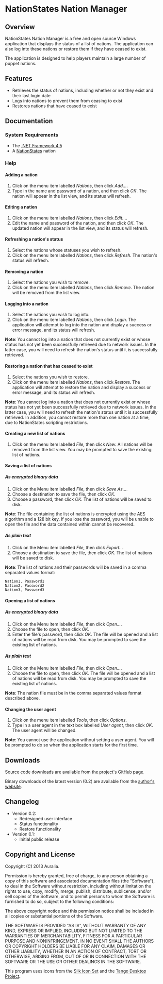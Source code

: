 # NationStates Nation Manager #

## Overview ##
NationStates Nation Manager is a free and open source Windows application that displays the status of a list of nations. The application can also log into these nations or restore them if they have ceased to exist. 

The application is designed to help players maintain a large number of puppet nations.

## Features ##
* Retrieves the status of nations, including whether or not they exist and their last login date
* Logs into nations to prevent them from ceasing to exist
* Restores nations that have ceased to exist

## Documentation ##

### System Requirements ###
* The [.NET Framework 4.5](http://www.microsoft.com/en-ca/download/details.aspx?id=30653)
* A [NationStates](http://www.nationstates.net) nation

### Help ###

#### Adding a nation ####
1. Click on the menu item labelled *Nations*, then click *Add...*. 
2. Type in the name and password of a nation, and then click *OK*. The nation will appear in the list view, and its status will refresh.

#### Editing a nation ####
1. Click on the menu item labelled *Nations*, then click *Edit...*. 
2. Edit the name and password of the nation, and then click *OK*. The updated nation will appear in the list view, and its status will refresh.

#### Refreshing a nation's status #####
1. Select the nations whose statuses you wish to refresh.
2. Click on the menu item labelled *Nations*, then click *Refresh*. The nation's status will refresh.

#### Removing a nation #####
1. Select the nations you wish to remove.
2. Click on the menu item labelled *Nations*, then click *Remove*. The nation will be removed from the list view.

#### Logging into a nation #####
1. Select the nations you wish to log into.
2. Click on the menu item labelled *Nations*, then click *Login*. The application will attempt to log into the nation and display a success or error message, and its status will refresh.

**Note**: You cannot log into a nation that does not currently exist or whose status has not yet been successfully retrieved due to network issues. In the latter case, you will need to refresh the nation's status until it is successfully retrieved.

#### Restoring a nation that has ceased to exist ####
1. Select the nations you wish to restore.
2. Click on the menu item labelled *Nations*, then click *Restore*. The application will attempt to restore the nation and display a success or error message, and its status will refresh.

**Note**: You cannot log into a nation that does not currently exist or whose status has not yet been successfully retrieved due to network issues. In the latter case, you will need to refresh the nation's status until it is successfully retrieved. In addition, you cannot restore more than one nation at a time, due to NationStates scripting restrictions.

#### Creating a new list of nations ####
1. Click on the menu item labelled *File*, then click *New*. All nations will be removed from the list view. You may be prompted to save the existing list of nations.

#### Saving a list of nations ####

##### As encrypted binary data #####
1. Click on the Menu item labelled *File*, then click *Save As...*.
2. Choose a destination to save the file, then click *OK*.
3. Choose a password, then click *OK*. The list of nations will be saved to disk.

**Note**: The file containing the list of nations is encrypted using the AES algorithm and a 128 bit key. If you lose the password, you will be unable to open the file and the data contained within cannot be recovered.

##### As plain text ######
1. Click on the Menu item labelled *File*, then click *Export...*
2. Choose a destination to save the file, then click *OK*. The list of nations will be saved to disk.

**Note**: The list of nations and their passwords will be saved in a comma separated values format:

	Nation1, Password1
	Nation2, Password2
	Nation3, Password3

#### Opening a list of nations ####

##### As encrypted binary data #####
1. Click on the Menu item labelled *File*, then click *Open...*.
2. Choose the file to open, then click *OK*.
3. Enter the file's password, then click *OK*. The file will be opened and a list of nations will be read from disk. You may be prompted to save the existing list of nations.

##### As plain text ######
1. Click on the Menu item labelled *File*, then click *Open...*.
2. Choose the file to open, then click *OK*. The file will be opened and a list of nations will be read from disk. You may be prompted to save the existing list of nations.

**Note**: The nation file must be in the comma separated values format described above.

#### Changing the user agent ####
1. Click on the menu item labelled *Tools*, then click *Options*.
2. Type in a user agent in the text box labelled *User agent*, then click *OK*. The user agent will be changed.

**Note**: You cannot use the application without setting a user agent. You will be prompted to do so when the application starts for the first time.

## Downloads ##

Source code downloads are available from [the project's GitHub page](https://github.com/auralia/nationstates-puppet-manager).

Binary downloads of the latest version (0.2) are available from the [author's website](http://www.auralia.me).

## Changelog ##
* Version 0.2:
    * Redesigned user interface
    * Status functionality
    * Restore functionality
* Version 0.1:
	* Initial public release

## Copyright and License ##
Copyright (C) 2013 Auralia.

Permission is hereby granted, free of charge, to any person obtaining a copy of this software and associated documentation files (the "Software"), to deal in the Software without restriction, including without limitation the rights to use, copy, modify, merge, publish, distribute, sublicense, and/or sell copies of the Software, and to permit persons to whom the Software is furnished to do so, subject to the following conditions:

The above copyright notice and this permission notice shall be included in all copies or substantial portions of the Software.

THE SOFTWARE IS PROVIDED "AS IS", WITHOUT WARRANTY OF ANY KIND, EXPRESS OR IMPLIED, INCLUDING BUT NOT LIMITED TO THE WARRANTIES OF MERCHANTABILITY, FITNESS FOR A PARTICULAR PURPOSE AND NONINFRINGEMENT. IN NO EVENT SHALL THE AUTHORS OR COPYRIGHT HOLDERS BE LIABLE FOR ANY CLAIM, DAMAGES OR OTHER LIABILITY, WHETHER IN AN ACTION OF CONTRACT, TORT OR OTHERWISE, ARISING FROM, OUT OF OR IN CONNECTION WITH THE SOFTWARE OR THE USE OR OTHER DEALINGS IN THE SOFTWARE.

This program uses icons from the [Silk Icon Set](http://www.famfamfam.com/lab/icons/silk/) and the [Tango Desktop Project](http://tango.freedesktop.org/).